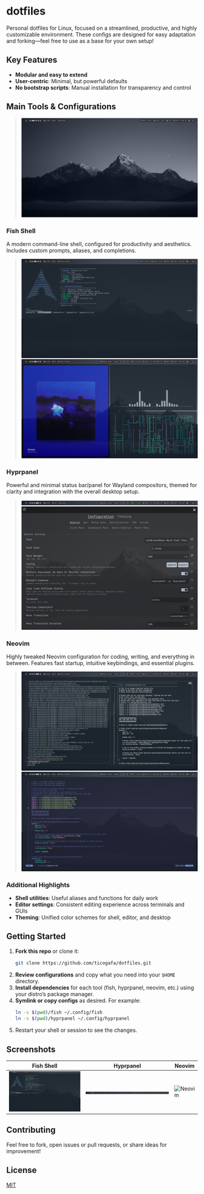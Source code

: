 # dotfiles

Personal dotfiles for Linux, focused on a streamlined, productive, and highly customizable environment. These configs are designed for easy adaptation and forking—feel free to use as a base for your own setup!

## Key Features

- **Modular and easy to extend**
- **User-centric**: Minimal, but powerful defaults
- **No bootstrap scripts**: Manual installation for transparency and control

## Main Tools & Configurations

> ![Desktop Screenshot](screenshots/desktop.png)

### Fish Shell

A modern command-line shell, configured for productivity and aesthetics. Includes custom prompts, aliases, and completions.

> ![Fish Shell Screenshot](screenshots/fish.png)
> ![Fish Shell Screenshot](screenshots/fish-1.png)

### Hyprpanel

Powerful and minimal status bar/panel for Wayland compositors, themed for clarity and integration with the overall desktop setup.

> ![Hyprpanel Screenshot](screenshots/hyprpanel.png)
> ![Hyprpanel Screenshot](screenshots/hyprpanel-1.png)

### Neovim

Highly tweaked Neovim configuration for coding, writing, and everything in between. Features fast startup, intuitive keybindings, and essential plugins.

> ![Neovim Screenshot](screenshots/nvim.png)
> ![Neovim Screenshot](screenshots/nvim-1.png)

### Additional Highlights

- **Shell utilities**: Useful aliases and functions for daily work
- **Editor settings**: Consistent editing experience across terminals and GUIs
- **Theming**: Unified color schemes for shell, editor, and desktop

## Getting Started

1. **Fork this repo** or clone it:
    ```bash
    git clone https://github.com/ticogafa/dotfiles.git
    ```
2. **Review configurations** and copy what you need into your `$HOME` directory.
3. **Install dependencies** for each tool (fish, hyprpanel, neovim, etc.) using your distro’s package manager.
4. **Symlink or copy configs** as desired. For example:
    ```bash
    ln -s $(pwd)/fish ~/.config/fish
    ln -s $(pwd)/hyprpanel ~/.config/hyprpanel
    ```
5. Restart your shell or session to see the changes.

## Screenshots

| Fish Shell | Hyprpanel | Neovim |
|------------|-----------|--------|
| ![Fish Shell](screenshots/fish.png) | ![Hyprpanel](screenshots/hyprpanel.png) | ![Neovim](screenshots/neovim.png) |

## Contributing

Feel free to fork, open issues or pull requests, or share ideas for improvement!

## License

[MIT](LICENSE)
